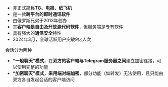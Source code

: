 - 非正式简称**TG、电报、纸飞机**
- 是一款**跨平台的即时通讯软件**
- 由俄罗斯兄弟于2013年创办
- 其**客户端是自由及开放源代码软件**，但服务端是专有软件
- 具有强大的**通信安全**特性
- 2024年3月，全球活跃用户突破9亿人次

会话分为两种
- **“一般聊天”模式**，在**双方的客户端与Telegram服务器之间**建立加密连接，可以使用完整的功能
- **“加密聊天”模式，采用端对端加密**，部分功能（如转发）无法使用，且只能由双方各自发起会话的客户端访问


